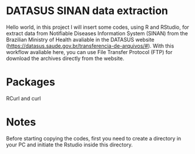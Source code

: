 # DATASUS SINAN data extraction
Hello world, in this project I will insert some codes, using R and RStudio, for extract data from Notifiable Diseases Information System (SINAN) from the Brazilian Ministry of Health avaliable in the DATASUS website (https://datasus.saude.gov.br/transferencia-de-arquivos/#). With this workflow avaliable here, you can use File Transfer Protocol (FTP) for download the archives directly from the website. 

# Packages 
RCurl and curl

# Notes 
Before starting copying the codes, first you need to create a directory in your PC and initiate the Rstudio inside this directory. 
